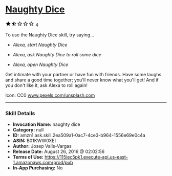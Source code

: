 # [Naughty Dice](http://alexa.amazon.com/#skills/amzn1.ask.skill.2ea509a1-0ac7-4ce3-b964-1556e69e0c4a)
![1.7 stars](../../images/ic_star_black_18dp_1x.png)![1.7 stars](../../images/ic_star_half_black_18dp_1x.png)![1.7 stars](../../images/ic_star_border_black_18dp_1x.png)![1.7 stars](../../images/ic_star_border_black_18dp_1x.png)![1.7 stars](../../images/ic_star_border_black_18dp_1x.png) 4

To use the Naughty Dice skill, try saying...

* *Alexa, start Naughty Dice*

* *Alexa, ask Naughty Dice to roll some dice*

* *Alexa, open Naughty Dice*

Get intimate with your partner or have fun with friends. Have some laughs and share a good time together; you'll never know what you'll get! And if you don't like it, ask Alexa to roll again!

Icon: CC0 www.pexels.com/unsplash.com

***

### Skill Details

* **Invocation Name:** naughty dice
* **Category:** null
* **ID:** amzn1.ask.skill.2ea509a1-0ac7-4ce3-b964-1556e69e0c4a
* **ASIN:** B01KWW0XEI
* **Author:** Josep Valls-Vargas
* **Release Date:** August 26, 2016 @ 02:02:56
* **Terms of Use:** https://115iec5pk1.execute-api.us-east-1.amazonaws.com/prod/pub
* **In-App Purchasing:** No

